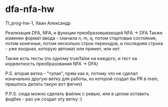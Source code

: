# dfa-nfa-hw
TI_prog-hw-1, Хван Александр

Реализация DFA, NFA, и функции преобразовывающей NFA -> DFA
Также изменен формат ввода - сначала n, m, q, потом стартовые состояния, потом конечные, потом несколько строк переходов, и последняя строка - уже входная, которую автомат или примет, или нет.

Также есть тесты (по одному true/false на каждого, и тест на корректность преобразования NFA -> DFA)

P.S. вторая ветка - "тупая", прям как я, потому что не сделал изначально другую ветку для работы, из которой создал бы PR в main, пришлось делать такую вот фигню)

P.P.S. сюда можно сделать файлик с ревью, или в целом оставить фидбек - раз уж создал эту ветку :)
